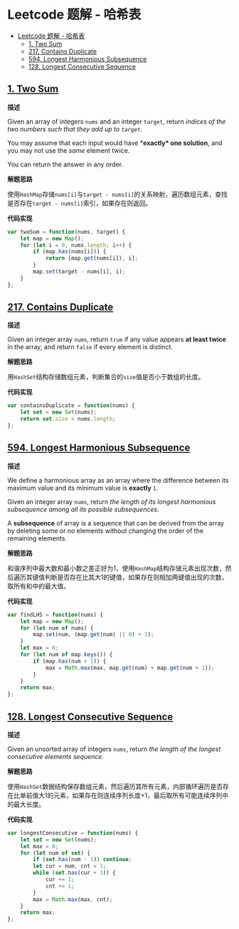 # Leetcode 题解 - 哈希表

- [Leetcode 题解 - 哈希表](#leetcode-题解---哈希表)
  - [1. Two Sum](#1-two-sum)
  - [217. Contains Duplicate](#217-contains-duplicate)
  - [594. Longest Harmonious Subsequence](#594-longest-harmonious-subsequence)
  - [128. Longest Consecutive Sequence](#128-longest-consecutive-sequence)

## [1. Two Sum](https://leetcode.com/problems/two-sum/description/)

**描述**

Given an array of integers `nums` and an integer `target`, return *indices of the two numbers such that they add up to `target`*.

You may assume that each input would have ***exactly\* one solution**, and you may not use the *same* element twice.

You can return the answer in any order.

**解题思路**

使用`HashMap`存储`nums[i]`与`target - nums[i]`的关系映射，遍历数组元素，查找是否存在`target - nums[i]`索引，如果存在则返回。

**代码实现**

```js
var twoSum = function(nums, target) {
    let map = new Map();
    for (let i = 0; nums.length; i++) {
        if (map.has(nums[i])) {
            return [map.get(nums[i]), i];
        }
        map.set(target - nums[i], i);
    }
};
```

## [217. Contains Duplicate](https://leetcode.com/problems/contains-duplicate/)

**描述**

Given an integer array `nums`, return `true` if any value appears **at least twice** in the array, and return `false` if every element is distinct.

**解题思路**

用`HashSet`结构存储数组元素，判断集合的`size`值是否小于数组的长度。

**代码实现**

```js
var containsDuplicate = function(nums) {
    let set = new Set(nums);
    return set.size < nums.length;
};
```

## [594. Longest Harmonious Subsequence](https://leetcode.com/problems/longest-harmonious-subsequence/description/)

**描述**

We define a harmonious array as an array where the difference between its maximum value and its minimum value is **exactly** `1`.

Given an integer array `nums`, return *the length of its longest harmonious subsequence among all its possible subsequences*.

A **subsequence** of array is a sequence that can be derived from the array by deleting some or no elements without changing the order of the remaining elements.

**解题思路**

和谐序列中最大数和最小数之差正好为1，使用`HashMap`结构存储元素出现次数，然后遍历其键值判断是否存在比其大1的键值，如果存在则相加两键值出现的次数，取所有和中的最大值。

**代码实现**

```js
var findLHS = function(nums) {
    let map = new Map();
    for (let num of nums) {
        map.set(num, (map.get(num) || 0) + 1);
    }
    let max = 0;
    for (let num of map.keys()) {
        if (map.has(num + 1)) {
            max = Math.max(max, map.get(num) + map.get(num + 1));
        }
    }
    return max;
};
```

## [128. Longest Consecutive Sequence](https://leetcode.com/problems/longest-consecutive-sequence/)

**描述**

Given an unsorted array of integers `nums`, return *the length of the longest consecutive elements sequence.*

**解题思路**

使用`HashSet`数据结构保存数组元素，然后遍历其所有元素，内部循环遍历是否存在比单前值大1的元素，如果存在则连续序列长度+1，最后取所有可能连续序列中的最大长度。

**代码实现**

```js
var longestConsecutive = function(nums) {
    let set = new Set(nums);
    let max = 0;
    for (let num of set) {
        if (set.has(num - 1)) continue;
        let cur = num, cnt = 1;
        while (set.has(cur + 1)) {
            cur += 1;
            cnt += 1;
        }
        max = Math.max(max, cnt);
    }
    return max;
};
```

